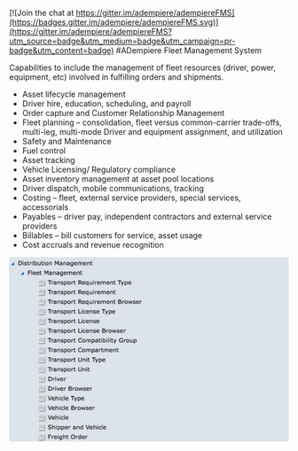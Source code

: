 [![Join the chat at https://gitter.im/adempiere/adempiereFMS](https://badges.gitter.im/adempiere/adempiereFMS.svg)](https://gitter.im/adempiere/adempiereFMS?utm_source=badge&utm_medium=badge&utm_campaign=pr-badge&utm_content=badge)
#ADempiere Fleet Management System 

 Capabilities to include the management of fleet resources (driver, power, equipment, etc) involved in fulfilling orders and shipments. 

- Asset lifecycle management  
- Driver hire, education, scheduling, and payroll  
- Order capture and Customer Relationship Management  
- Fleet planning – consolidation, fleet versus common-carrier trade-offs, multi-leg, multi-mode  Driver and equipment assignment, and utilization  
- Safety and Maintenance
- Fuel control
- Asset tracking  
- Vehicle Licensing/ Regulatory compliance
- Asset inventory management at asset pool locations  
- Driver dispatch, mobile communications, tracking 
- Costing – fleet, external service providers, special services, accessorials  
- Payables – driver pay, independent contractors and external service providers 
- Billables – bill customers for service, asset usage  
- Cost accruals and revenue recognition  


![alt tag](https://raw.githubusercontent.com/adempiere/adempiereFMS/master/org.eevolution.fleet/doc/FMMenu.png)



